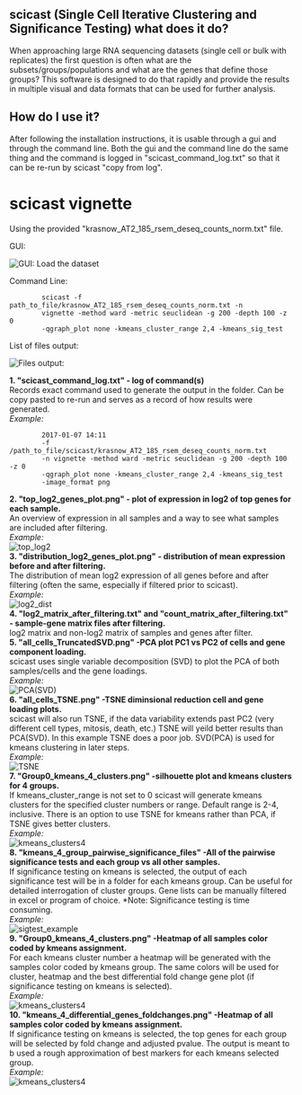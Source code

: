 scicast (Single Cell Iterative Clustering and Significance Testing) what does it do?
------------
When approaching large RNA sequencing datasets (single cell or bulk with replicates) the first question is often what are the subsets/groups/populations and what are the genes that define those groups? This software is designed to do that rapidly and provide the results in multiple visual and data formats that can be used for further analysis.

How do I use it?
------------
After following the installation instructions, it is usable through a gui and through the command line. Both the gui and the command line do the same thing and the command is logged in "scicast_command_log.txt" so that it can be re-run by scicast "copy from log".

**scicast vignette**
==================


Using the provided "krasnow_AT2_185_rsem_deseq_counts_norm.txt" file.

GUI:

![GUI: Load the dataset](scicast_with_parameters1.png)

Command Line:

```
        scicast -f path_to_file/krasnow_AT2_185_rsem_deseq_counts_norm.txt -n
        vignette -method ward -metric seuclidean -g 200 -depth 100 -z 0
        -qgraph_plot none -kmeans_cluster_range 2,4 -kmeans_sig_test
```

List of files output:

![Files output:](scicast_filelist_ouput1.png)  

**1.  "scicast_command_log.txt" - log of command(s)**  
  Records exact command used to generate the output in the folder. Can be copy pasted to re-run and serves as a record of how results were generated.  
  *Example:*  
  ```
          2017-01-07 14:11  
          -f /path_to_file/scicast/krasnow_AT2_185_rsem_deseq_counts_norm.txt
          -n vignette -method ward -metric seuclidean -g 200 -depth 100 -z 0
          -qgraph_plot none -kmeans_cluster_range 2,4 -kmeans_sig_test
          -image_format png
  ```  
**2.  "top_log2_genes_plot.png" - plot of expression in log2 of top genes for each sample.**  
  An overview of expression in all samples and a way to see what samples are included after filtering.  
  *Example:*  
  ![top_log2](vignette_scicast_analysis/top_log2_genes_plot.png)  
**3.  "distribution_log2_genes_plot.png" - distribution of mean expression before and after filtering.**  
  The distribution of mean log2 expression of all genes before and after filtering (often the same, especially if filtered prior to scicast).  
  *Example:*  
  ![log2_dist](vignette_scicast_analysis/distribution_log2_genes_plot.png)  
**4. "log2_matrix_after_filtering.txt" and "count_matrix_after_filtering.txt" - sample-gene matrix files after filtering.**  
  log2 matrix and non-log2 matrix of samples and genes after filter.  
**5. "all_cells_TruncatedSVD.png" -PCA plot PC1 vs PC2 of cells and gene component loading.**  
  scicast uses single variable decomposition (SVD) to plot the PCA of both samples/cells and the gene loadings.  
  *Example:*  
  ![PCA(SVD)](vignette_scicast_analysis/all_cells_TruncatedSVD.png)  
**6. "all_cells_TSNE.png" -TSNE diminsional reduction cell and gene loading plots.**  
  scicast will also run TSNE, if the data variability extends past PC2 (very different cell types, mitosis, death, etc.) TSNE will yeild better results than PCA(SVD). In this example TSNE does a poor job. SVD(PCA) is used for kmeans clustering in later steps.  
  *Example:*  
  ![TSNE](vignette_scicast_analysis/all_cells_TSNE.png)  
**7. "Group0_kmeans_4_clusters.png" -silhouette plot and kmeans clusters for 4 groups.**  
  If kmeans_cluster_range is not set to 0 scicast will generate kmeans clusters for the specified cluster numbers or range. Default range is 2-4, inclusive. There is an option to use TSNE for kmeans rather than PCA, if TSNE gives better clusters.   
  *Example:*  
  ![kmeans_clusters4](vignette_scicast_analysis/Group0_kmeans_4_clusters.png)  
**8. "kmeans_4_group_pairwise_significance_files" -All of the pairwise significance tests and each group vs all other samples.**  
  If significance testing on kmeans is selected, the output of each significance test will be in a folder for each kmeans group. Can be useful for detailed interrogation of cluster groups. Gene lists can be manually filtered in excel or program of choice. \*Note: Significance testing is time consuming.  
  *Example:*  
  ![sigtest_example](scicast_pvalues_kmeans_example.png)  
**9. "Group0_kmeans_4_clusters.png" -Heatmap of all samples color coded by kmeans assignment.**  
  For each kmeans cluster number a heatmap will be generated with the samples color coded by kmeans group. The same colors will be used for cluster, heatmap and the best differential fold change gene plot (if significance testing on kmeans is selected).  
  *Example:*  
  ![kmeans_clusters4](vignette_scicast_analysis/kmeans_label_with_4_clusters_heatmap.png)  
**10. "kmeans_4_differential_genes_foldchanges.png" -Heatmap of all samples color coded by kmeans assignment.**  
  If significance testing on kmeans is selected, the top genes for each group will be selected by fold change and adjusted pvalue. The output is meant to b used a rough approximation of best markers for each kmeans selected group.  
  *Example:*  
  ![kmeans_clusters4](vignette_scicast_analysis/kmeans_4_differential_genes_foldchanges.png)  
